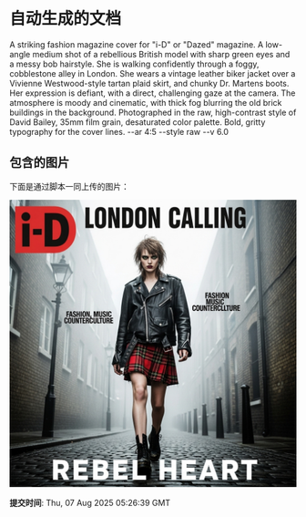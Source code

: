 
# 自动生成的文档

A striking fashion magazine cover for "i-D" or "Dazed" magazine. A low-angle medium shot of a rebellious British model with sharp green eyes and a messy bob hairstyle. She is walking confidently through a foggy, cobblestone alley in London. She wears a vintage leather biker jacket over a Vivienne Westwood-style tartan plaid skirt, and chunky Dr. Martens boots. Her expression is defiant, with a direct, challenging gaze at the camera. The 
atmosphere is moody and cinematic, with thick fog blurring the old brick buildings in the background. Photographed in the raw, high-contrast style of David Bailey, 35mm film grain, desaturated color palette. Bold, gritty typography for the cover lines. --ar 4:5 --style raw --v 6.0

## 包含的图片

下面是通过脚本一同上传的图片：

![自动上传的图片](../assets/images/20250807132441cTNL1.png)

**提交时间**: Thu, 07 Aug 2025 05:26:39 GMT
